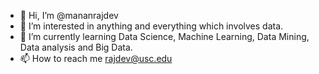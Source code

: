 - 👋 Hi, I’m @mananrajdev 
- 👀 I’m interested in anything and everything which involves data.
- 🌱 I’m currently learning Data Science, Machine Learning, Data Mining, Data analysis and Big Data.
- 📫 How to reach me rajdev@usc.edu

<!---
mananrajdev/mananrajdev is a ✨ special ✨ repository because its `README.md` (this file) appears on your GitHub profile.
You can click the Preview link to take a look at your changes.
--->
